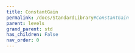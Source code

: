 ```yaml
---
title: ConstantGain
permalink: /docs/StandardLibrary#ConstantGain
parent: levels
grand_parent: std
has_children: False
nav_order: 0
---
```

